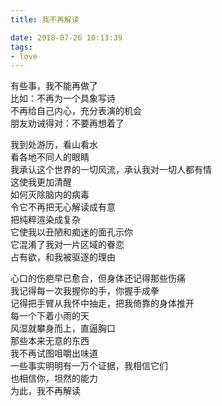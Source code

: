 ```yaml
---
title: 我不再解读

date: 2018-07-26 10:13:39
tags: 
- love
---
```

有些事，我不能再做了\
比如：不再为一个具象写诗\
不再给自己内心，充分表演的机会\
朋友劝诫得对：不要再想着了

我到处游历，看山看水\
看各地不同人的眼睛\
我承认这个世界的一切风流，承认我对一切人都有情\
这使我更加清醒\
如何灭除脑内的病毒\
令它不再把无心解读成有意\
把纯粹渲染成复杂\
它使我以丑陋和痴迷的面孔示你\
它混淆了我对一片区域的眷恋\
占有欲，和我被驱逐的理由

心口的伤疤早已愈合，但身体还记得那些伤痛\
我记得每一次我握你的手，你握手成拳\
记得把手臂从我怀中抽走，把我倚靠的身体推开
\
每一个下着小雨的天\
风湿就攀身而上，直逼胸口\
那些本来无意的东西\
我不再试图咀嚼出味道\
一些事实明明有一万个证据，我相信它们\
也相信你，坦然的能力\
为此，我不再解读

